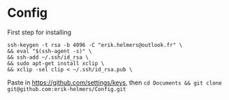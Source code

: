 # Config

First step for installing
```
ssh-keygen -t rsa -b 4096 -C "erik.helmers@outlook.fr" \
&& eval "$(ssh-agent -s)" \
&& ssh-add ~/.ssh/id_rsa \
&& sudo apt-get install xclip \
&& xclip -sel clip < ~/.ssh/id_rsa.pub \
```

Paste in https://github.com/settings/keys,
then `cd Documents && git clone git@github.com:erik-helmers/Config.git`

